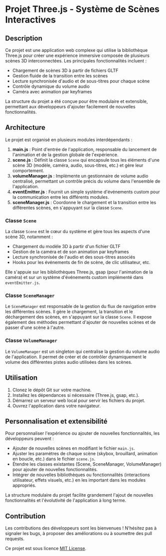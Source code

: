 # Projet Three.js - Système de Scènes Interactives

## Description

Ce projet est une application web complexe qui utilise la bibliothèque Three.js pour créer une expérience immersive composée de plusieurs scènes 3D interconnectées. Les principales fonctionnalités incluent :

- Chargement de scènes 3D à partir de fichiers GLTF
- Gestion fluide de la transition entre les scènes
- Lecture synchronisée d'audio et de sous-titres pour chaque scène
- Contrôle dynamique du volume audio
- Caméra avec animation par keyframes

La structure du projet a été conçue pour être modulaire et extensible, permettant aux développeurs d'ajouter facilement de nouvelles fonctionnalités.

## Architecture

Le projet est organisé en plusieurs modules interdépendants :

1. **main.js** : Point d'entrée de l'application, responsable du lancement de l'animation et de la gestion globale de l'expérience.
2. **scene.js** : Définit la classe `Scene` qui encapsule tous les éléments d'une scène 3D (modèle, caméra, audio, sous-titres, etc.) et gère leur comportement.
3. **volumeManager.js** : Implémente un gestionnaire de volume audio centralisé, permettant un contrôle précis du volume dans l'ensemble de l'application.
4. **eventEmitter.js** : Fournit un simple système d'événements custom pour la communication entre les différents modules.
5. **sceneManager.js** : Coordonne le chargement et la transition entre les différentes scènes, en s'appuyant sur la classe `Scene`.

### Classe `Scene`

La classe `Scene` est le cœur du système et gère tous les aspects d'une scène 3D, notamment :

- Chargement du modèle 3D à partir d'un fichier GLTF
- Gestion de la caméra et de son animation par keyframes
- Lecture synchronisée de l'audio et des sous-titres associés
- Hooks pour les événements de fin de scène, de clic utilisateur, etc.

Elle s'appuie sur les bibliothèques Three.js, gsap (pour l'animation de la caméra) et sur un système d'événements custom implémenté dans `eventEmitter.js`.

### Classe `SceneManager`

Le `SceneManager` est responsable de la gestion du flux de navigation entre les différentes scènes. Il gère le chargement, la transition et le déchargement des scènes, en s'appuyant sur la classe `Scene`. Il expose également des méthodes permettant d'ajouter de nouvelles scènes et de passer d'une scène à l'autre.

### Classe `VolumeManager`

Le `VolumeManager` est un singleton qui centralise la gestion du volume audio de l'application. Il permet de créer et de contrôler dynamiquement le volume des différentes pistes audio utilisées dans les scènes.

## Utilisation

1. Clonez le dépôt Git sur votre machine.
2. Installez les dépendances si nécessaire (Three.js, gsap, etc.).
3. Démarrez un serveur web local pour servir les fichiers du projet.
4. Ouvrez l'application dans votre navigateur.

## Personnalisation et extensibilité

Pour personnaliser l'expérience ou ajouter de nouvelles fonctionnalités, les développeurs peuvent :

- Ajouter de nouvelles scènes en modifiant le fichier `main.js`.
- Ajuster les paramètres de chaque scène (skybox, brouillard, animation en boucle, etc.) dans le fichier `scene.js`.
- Étendre les classes existantes (Scene, SceneManager, VolumeManager) pour ajouter de nouvelles fonctionnalités.
- Intégrer de nouvelles bibliothèques ou fonctionnalités (interactions utilisateur, effets visuels, etc.) en les important dans les modules appropriés.

La structure modulaire du projet facilite grandement l'ajout de nouvelles fonctionnalités et l'évolutivité de l'application à long terme.

## Contribution

Les contributions des développeurs sont les bienvenues ! N'hésitez pas à signaler les bugs, à proposer des améliorations ou à soumettre des pull requests.

Ce projet est sous licence [MIT License](LICENSE).
